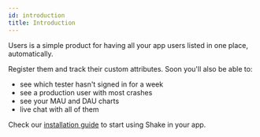 ```yaml
---
id: introduction
title: Introduction
---
```


Users is a simple product for having all your app users listed in one place, automatically.

Register them and track their custom attributes. Soon you'll also be able to:

* see which tester hasn't signed in for a week
* see a production user with most crashes
* see your MAU and DAU charts
* live chat with all of them

Check our [installation guide](react/install/installation.md) to start using Shake in your app.
